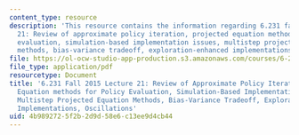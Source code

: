 ```yaml
---
content_type: resource
description: 'This resource contains the information regarding 6.231 fall 2015 lecture
  21: Review of approximate policy iteration, projected equation methods for policy
  evaluation, simulation-based implementation issues, multistep projected equation
  methods, bias-variance tradeoff, exploration-enhanced implementations, oscillations.'
file: https://ol-ocw-studio-app-production.s3.amazonaws.com/courses/6-231-dynamic-programming-and-stochastic-control-fall-2015/4b9892725f2b2d9d58e6c13ee9d4cb44_MIT6_231F15_Lec21.pdf
file_type: application/pdf
resourcetype: Document
title: '6.231 Fall 2015 Lecture 21: Review of Approximate Policy Iteration, Projected
  Equation methods for Policy Evaluation, Simulation-Based Implementation Issues,
  Multistep Projected Equation Methods, Bias-Variance Tradeoff, Exploration-Enhanced
  Implementations, Oscillations'
uid: 4b989272-5f2b-2d9d-58e6-c13ee9d4cb44
---
```

